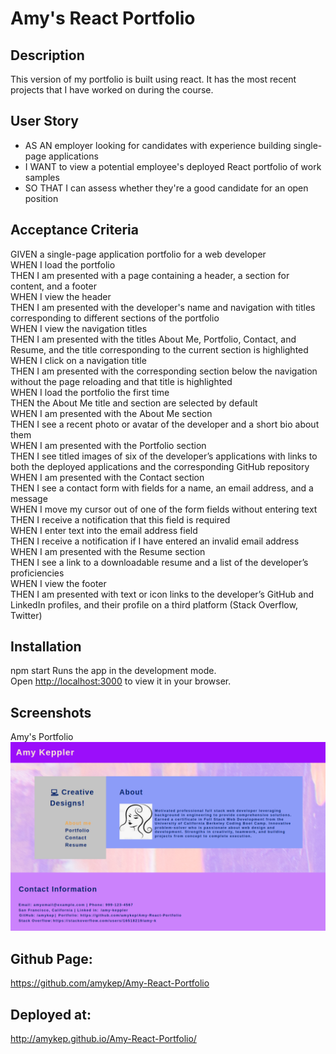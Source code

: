 # Amy's React Portfolio

## Description
This version of my portfolio is built using react. It has the most recent projects that I have worked on during the course.

## User Story
* AS AN employer looking for candidates with experience building single-page applications
* I WANT to view a potential employee's deployed React portfolio of work samples
* SO THAT I can assess whether they're a good candidate for an open position


## Acceptance Criteria
GIVEN a single-page application portfolio for a web developer<br/>
WHEN I load the portfolio<br/>
THEN I am presented with a page containing a header, a section for content, and a footer<br/>
WHEN I view the header<br/>
THEN I am presented with the developer's name and navigation with titles corresponding to different sections of the portfolio<br/>
WHEN I view the navigation titles<br/>
THEN I am presented with the titles About Me, Portfolio, Contact, and Resume, and the title corresponding to the current section is highlighted<br/>
WHEN I click on a navigation title<br/>
THEN I am presented with the corresponding section below the navigation without the page reloading and that title is highlighted<br/>
WHEN I load the portfolio the first time<br/>
THEN the About Me title and section are selected by default<br/>
WHEN I am presented with the About Me section<br/>
THEN I see a recent photo or avatar of the developer and a short bio about them<br/>
WHEN I am presented with the Portfolio section<br/>
THEN I see titled images of six of the developer’s applications with links to both the deployed applications and the corresponding GitHub repository<br/>
WHEN I am presented with the Contact section<br/>
THEN I see a contact form with fields for a name, an email address, and a message<br/>
WHEN I move my cursor out of one of the form fields without entering text<br/>
THEN I receive a notification that this field is required<br/>
WHEN I enter text into the email address field<br/>
THEN I receive a notification if I have entered an invalid email address<br/>
WHEN I am presented with the Resume section<br/>
THEN I see a link to a downloadable resume and a list of the developer’s proficiencies<br/>
WHEN I view the footer<br/>
THEN I am presented with text or icon links to the developer’s GitHub and LinkedIn profiles, and their profile on a third platform (Stack Overflow, Twitter)<br/>

## Installation
npm start Runs the app in the development mode.\
Open [http://localhost:3000](http://localhost:3000) to view it in your browser.

## Screenshots
Amy's Portfolio
![Screenshot of note adding](./src/images/amy-portfolio.png)<br/>

## Github Page: 
https://github.com/amykep/Amy-React-Portfolio

## Deployed at:
http://amykep.github.io/Amy-React-Portfolio/